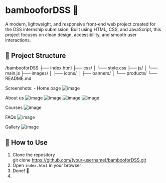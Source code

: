 
# bambooforDSS 🌿

A modern, lightweight, and responsive front-end web project created for the DSS internship submission. Built using HTML, CSS, and JavaScript, this project focuses on clean design, accessibility, and smooth user interactions.

## 📁 Project Structure
/bambooforDSS
├── index.html
├── css/
│ └── style.css
├── js/
│ └── main.js
├── images/
│ ├── icons/
│ ├── banners/
│ └── products/
└── README.md

Screenshots: - 
Home page
![image](https://github.com/user-attachments/assets/b71d3061-7a61-4bb3-8396-f10c4a94ae7c)

About us 
![image](https://github.com/user-attachments/assets/ee1b492d-2ed1-4810-8c2c-b5aed730063d)
![image](https://github.com/user-attachments/assets/f60b3808-2701-4d72-8af6-bcdf56bc154a)
![image](https://github.com/user-attachments/assets/b9e12685-016f-4a91-9d62-049169738a6a)
![image](https://github.com/user-attachments/assets/fd48a2ac-aec5-4059-973c-ffefb3a3cf76)

Courses 
![image](https://github.com/user-attachments/assets/f0d1b681-aaf3-45b7-b24b-a258dc378a7d)

FAQs
![image](https://github.com/user-attachments/assets/c63dfba7-11c9-4923-bb9c-23d007b91a9b)

Gallery
![image](https://github.com/user-attachments/assets/ea984a8c-8653-415d-9040-496b39c53a22)



## 📂 How to Use

1. Clone the repository  
git clone https://github.com/(your-username)/bambooforDSS.git
2. Open `index.html` in your browser  
3. Done! 🎉
4. 
